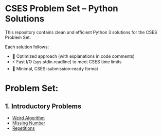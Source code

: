 # CSES Problem Set – Python Solutions

This repository contains clean and efficient Python 3 solutions for the CSES Problem Set.

Each solution follows:

- 🚀 Optimized approach (with explanations in code comments)
- ⚡ Fast I/O (sys.stdin.readline) to meet CSES time limits
- 🧩 Minimal, CSES-submission–ready format

# Problem Set:

## 1. Introductory Problems
- [Weird Algorithm](Introductory_Set/weirdAlgorithm.py)
- [Missing Number](Introductory_Set/missingNumber.py)
- [Repetitions](Introductory_Set/repetition.py)
